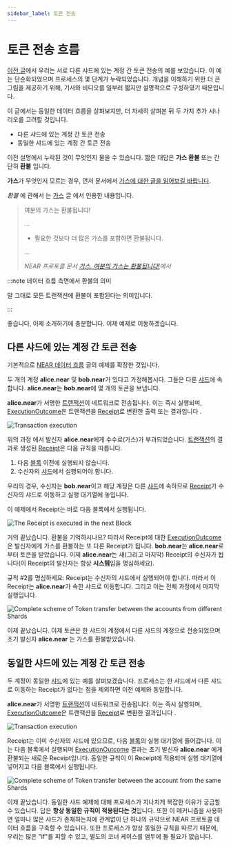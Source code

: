 ```yaml
---
sidebar_label: 토큰 전송
---
```


# 토큰 전송 흐름

[이전 글](near-data-flow.md)에서 우리는 서로 다른 샤드에 있는 계정 간 토큰 전송의 예를 보았습니다. 이 예는 단순화되었으며 프로세스의 몇 단계가 누락되었습니다. 개념을 이해하기 위한 더 큰 그림을 제공하기 위해, 기사와 비디오를 일부러 짧지만 설명적으로 구성하였기 때문입니다.

이 글에서는 동일한 데이터 흐름을 살펴보지만, 더 자세히 살펴본 뒤 두 가지 추가 시나리오를 고려할 것입니다.

- 다른 샤드에 있는 계정 간 토큰 전송
- 동일한 샤드에 있는 계정 간 토큰 전송

이전 설명에서 누락된 것이 무엇인지 물을 수 있습니다. 짧은 대답은 **가스 환불** 또는 간단히 **환불** 입니다.

**가스**가 무엇인지 모르는 경우, 먼저 문서에서 [가스에 대한 글을 읽어보길 바랍니다](https://docs.near.org/concepts/basics/transactions/gas).

*환불* 에 관해서 는 [가스](https://docs.near.org/concepts/basics/transactions/gas) 글 에서 인용한 내용입니다.

> 여분의 가스는 환불됩니다!
> 
> ...
> 
> - 필요한 것보다 더 많은 가스를 포함하면 환불됩니다.
> 
> ...
> 
> *NEAR 프로토콜 문서 [가스. 여분의 가스는 환불됩니다!](https://docs.near.org/concepts/basics/transactions/gas#attach-extra-gas-get-refunded)에서*


:::note 데이터 흐름 측면에서 환불의 의미

말 그대로 모든 트랜잭션에 환불이 포함된다는 의미입니다.

:::

좋습니다, 이제 소개하기에 충분합니다. 이제 예제로 이동하겠습니다.


## 다른 샤드에 있는 계정 간 토큰 전송

기본적으로 [NEAR 데이터 흐름](near-data-flow.md) 글의 예제를 확장한 것입니다.

두 개의 계정 **alice.near** 및 **bob.near**가 있다고 가정해봅시다. 그들은 다른 [샤드](https://near-indexers.io/docs/data-flow-and-structures/structures/shard)에 속합니다. **alice.near**는 **bob.near**에 몇 개의 토큰을 보냅니다.

**alice.near**가 서명한 [트랜잭션](https://near-indexers.io/docs/data-flow-and-structures/structures/transaction)이 네트워크로 전송됩니다. 이는 즉시 실행되며, [ExecutionOutcome](https://near-indexers.io/docs/data-flow-and-structures/structures/execution_outcome)은 트랜잭션을 [Receipt](https://near-indexers.io/docs/data-flow-and-structures/structures/receipt)로 변환한 출력 또는 결과입니다 .

![Transaction execution](/docs/flow/03-tx-outcome-receipt.png)

위의 과정 에서 발신자 **alice.near**에게 수수료(가스)가 부과되었습니다. [트랜잭션](https://near-indexers.io/docs/data-flow-and-structures/structures/transaction)의 결과로 생성된 [Receipt](https://near-indexers.io/docs/data-flow-and-structures/structures/receipt)은 다음 규칙을 따릅니다.

1. 다음 [블록](https://near-indexers.io/docs/data-flow-and-structures/structures/block) 이전에 실행되지 않습니다.
2. 수신자의 [샤드](https://near-indexers.io/docs/data-flow-and-structures/structures/shard)에서 실행되어야 합니다.

우리의 경우, 수신자는 **bob.near**이고 해당 계정은 다른 [샤드](https://near-indexers.io/docs/data-flow-and-structures/structures/shard)에 속하므로 [Receipt](https://near-indexers.io/docs/data-flow-and-structures/structures/receipt)가 수신자의 샤드로 이동하고 실행 대기열에 놓입니다.

이 예제에서 Receipt는 바로 다음 블록에서 실행됩니다.

![The Receipt is executed in the next Block](/docs/flow/04-send-nears-flow.png)

거의 끝났습니다. 환불을 기억하시나요? 따라서 Receipt에 대한 [ExecutionOutcome](https://near-indexers.io/docs/data-flow-and-structures/structures/execution_outcome)은 발신자에게 가스를 환불하는 또 다른 Receipt가 됩니다. **bob.near**는 **alice.near**로부터 토큰을 받았습니다. 이제 **alice.near**는 새(그리고 마지막) Receipt의 수신자가 됩니다(이 Receipt의 발신자는 항상 **시스템**임을 명심하세요).

규칙 #2를 명심하세요: Receipt는 수신자의 샤드에서 실행되어야 합니다. 따라서 이 Receipt는 **alice.near**가 속한 샤드로 이동합니다. 그리고 이는 전체 과정에서 마지막 실행입니다.

![Complete scheme of Token transfer between the accounts from different Shards](/docs/flow-token-transfer/01-diff-shards-complete.png)

이제 끝났습니다. 이제 토큰은 한 샤드의 계정에서 다른 샤드의 계정으로 전송되었으며 초기 발신자 **alice.near** 는 가스를 환불받았습니다.


## 동일한 샤드에 있는 계정 간 토큰 전송

두 계정이 동일한 [샤드](https://near-indexers.io/docs/data-flow-and-structures/structures/shard)에 있는 예를 살펴보겠습니다. 프로세스는 한 샤드에서 다른 샤드로 이동하는 Receipt가 없다는 점을 제외하면 이전 예제와 동일합니다.

**alice.near**가 서명한 [트랜잭션](https://near-indexers.io/docs/data-flow-and-structures/structures/transaction)이 네트워크로 전송됩니다. 이는 즉시 실행되며, [ExecutionOutcome](https://near-indexers.io/docs/data-flow-and-structures/structures/execution_outcome)은 트랜잭션을 [Receipt](https://near-indexers.io/docs/data-flow-and-structures/structures/receipt)로 변환한 결과입니다 .

![Transaction execution](/docs/flow/03-tx-outcome-receipt.png)

Receipt는 이미 수신자의 샤드에 있으므로, 다음 [블록](https://near-indexers.io/docs/data-flow-and-structures/structures/block)의 실행 대기열에 들어갑니다. 이는 다음 블록에서 실행되며 [ExecutionOutcome](https://near-indexers.io/docs/data-flow-and-structures/structures/execution_outcome) 결과는 초기 발신자 **alice.near** 에게 환불되는 새로운 Receipt입니다. 동일한 규칙이 이 Receipt에 적용되며 실행 대기열에 넣어지고 다음 블록에서 실행됩니다.

![Complete scheme of Token transfer between the account from the same Shards](/docs/flow-token-transfer/02-same-shard-complete.png)

이제 끝났습니다. 동일한 샤드 예제에 대해 프로세스가 지나치게 복잡한 이유가 궁금할 수 있습니다. 답은 **항상 동일한 규칙이 적용된다는 것**입니다. 또한 이 메커니즘을 사용하면 얼마나 많은 샤드가 존재하는지에 관계없이 단 하나의 규약으로 NEAR 프로토콜 데이터 흐름을 구축할 수 있습니다. 또한 프로세스가 항상 동일한 규칙을 따르기 때문에, 우리는 많은 "if"를 피할 수 있고, 별도의 코너 케이스를 염두에 둘 필요가 없습니다.

